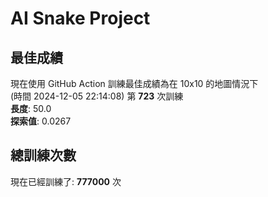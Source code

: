 
# AI Snake Project

## **最佳成績**
































































































現在使用 GitHub Action 訓練最佳成績為在 10x10 的地圖情況下  
(時間 2024-12-05 22:14:08) 第 **723** 次訓練  
**長度**: 50.0  
**探索值**: 0.0267

































































































































































































## 總訓練次數
現在已經訓練了: **777000** 次
